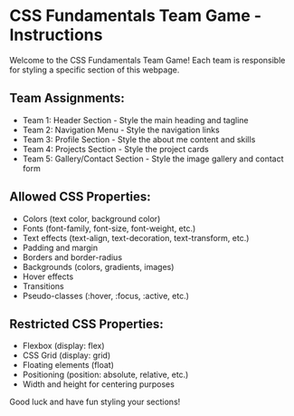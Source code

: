 # CSS Fundamentals Team Game - Instructions
Welcome to the CSS Fundamentals Team Game! Each team is responsible for styling a specific section of this webpage.

## Team Assignments:
- Team 1: Header Section - Style the main heading and tagline
- Team 2: Navigation Menu - Style the navigation links
- Team 3: Profile Section - Style the about me content and skills
- Team 4: Projects Section - Style the project cards
- Team 5: Gallery/Contact Section - Style the image gallery and contact form

## Allowed CSS Properties:
- Colors (text color, background color)
- Fonts (font-family, font-size, font-weight, etc.)
- Text effects (text-align, text-decoration, text-transform, etc.)
- Padding and margin
- Borders and border-radius
- Backgrounds (colors, gradients, images)
- Hover effects
- Transitions
- Pseudo-classes (:hover, :focus, :active, etc.)

## Restricted CSS Properties:
- Flexbox (display: flex)
- CSS Grid (display: grid)
- Floating elements (float)
- Positioning (position: absolute, relative, etc.)
- Width and height for centering purposes

Good luck and have fun styling your sections!
